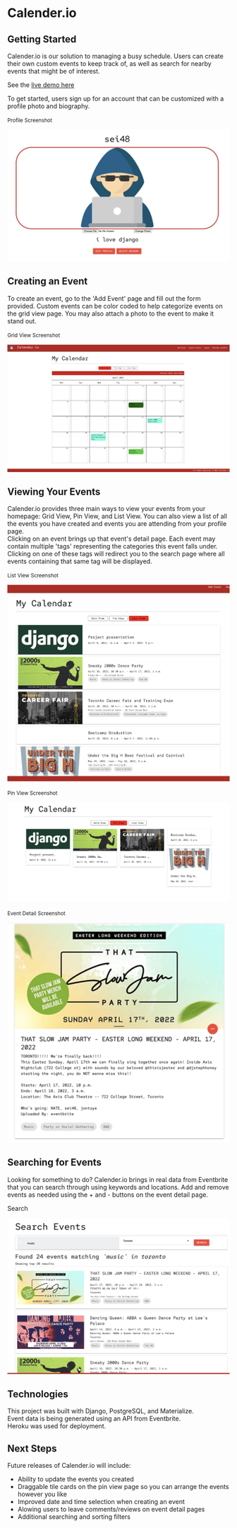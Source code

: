 # Calender.io

## Getting Started

Calender.io is our solution to managing a busy schedule. Users can create their own custom events to keep track of, as well as search for nearby events that might be of interest.

See the [live demo here](https://event-calendar-sei48.herokuapp.com/)

To get started, users sign up for an account that can be customized with a profile photo and biography.

<p><small>Profile Screenshot</small></p>
<img src="screenshots/profile.png">
<br>

## Creating an Event

To create an event, go to the 'Add Event' page and fill out the form provided. Custom events can be color coded to help categorize events on the grid view page. You may also attach a photo to the event to make it stand out.

<p><small>Grid View Screenshot</small></p>
<img src="screenshots/grid.png">

## Viewing Your Events

Calender.io provides three main ways to view your events from your homepage: Grid View, Pin View, and List View. You can also view a list of all the events you have created and events you are attending from your profile page.<br>
Clicking on an event brings up that event's detail page. Each event may contain multiple 'tags' representing the categories this event falls under. Clicking on one of these tags will redirect you to the search page where all events containing that same tag will be displayed.

<p><small>List View Screenshot</small></p>
<img src="screenshots/list.png">

<p><small>Pin View Screenshot</small></p>
<img src="screenshots/pin.png">

<p><small>Event Detail Screenshot</small></p>
<img src="screenshots/detail.png">
<br>

## Searching for Events

Looking for something to do? Calender.io brings in real data from Eventbrite that you can search through using keywords and locations. Add and remove events as needed using the + and - buttons on the event detail page.

<p>Search</p>
<img src="screenshots/search.png">
<br>

## Technologies

This project was built with Django, PostgreSQL, and Materialize.<br>
Event data is being generated using an API from Eventbrite.<br>
Heroku was used for deployment.<br>

## Next Steps

Future releases of Calender.io will include:

<ul>
    <li>Ability to update the events you created</li>
    <li>Draggable tile cards on the pin view page so you can arrange the events however you like</li>
    <li>Improved date and time selection when creating an event</li>
    <li>Alowing users to leave comments/reviews on event detail pages</li>
    <li>Additional searching and sorting filters</li>
</ul>
